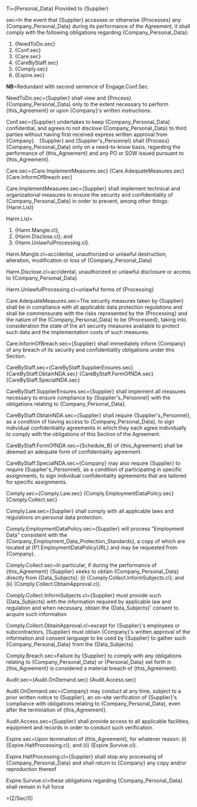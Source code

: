Ti={Personal_Data} Provided to {Supplier}

sec=In the event that {Supplier} accesses or otherwise {Processes} any {Company_Personal_Data} during its performance of the Agreement, it shall comply with the following obligations regarding {Company_Personal_Data}: <ol><li>{NeedToDo.sec}</li><li>{Conf.sec}</li><li>{Care.sec}</li><li>{CareByStaff.sec}</li><li>{Comply.sec}</li><li>{Expire.sec}</li></ol>

<b>NB</b>=Redundant with second sentence of Engage.Conf.Sec.

NeedToDo.sec={Supplier} shall view and {Process} {Company_Personal_Data} only to the extent necessary to perform {this_Agreement} or upon {Company}'s written instructions.

Conf.sec={Supplier} undertakes to keep {Company_Personal_Data} confidential, and agrees to not disclose {Company_Personal_Data} to third parties without having first received express written approval from {Company}.  {Supplier} and {Supplier's_Personnel} shall {Process} {Company_Personal_Data} only on a need-to-know basis, regarding the performance of {this_Agreement} and any PO or SOW issued pursuant to {this_Agreement}.

Care.sec={Care.ImplementMeasures.sec}  {Care.AdequateMeasures.sec}  {Care.InformOfBreach.sec} 

Care.ImplementMeasures.sec={Supplier} shall implement technical and organizational measures to ensure the security and confidentiality of {Company_Personal_Data} in order to prevent, among other things: {Harm.List}

Harm.List=<ol><li>{Harm.Mangle.cl};</li><li>{Harm.Disclose.cl}; and </li><li>{Harm.UnlawfulProcessing.cl}.</li></ol>

Harm.Mangle.cl=accidental, unauthorized or unlawful destruction, alteration, modification or loss of {Company_Personal_Data}

Harm.Disclose.cl=accidental, unauthorized or unlawful disclosure or access to {Company_Personal_Data}

Harm.UnlawfulProcessing.cl=unlawful forms of {Processing}

Care.AdequateMeasures.sec=The security measures taken by {Supplier} shall be in compliance with all applicable data protection regulations and shall be commensurate with the risks represented by the {Processing} and the nature of the {Company_Personal_Data} to be {Processed}, taking into consideration the state of the art security measures available to protect such data and the implementation costs of such measures.

Care.InformOfBreach.sec={Supplier} shall immediately inform {Company} of any breach of its security and confidentiality obligations under this Section.


CareByStaff.sec={CareByStaff.SupplierEnsures.sec}  {CareByStaff.ObtainNDA.sec}  {CareByStaff.FormOfNDA.sec}  {CareByStaff.SpecialNDA.sec}

CareByStaff.SupplierEnsures.sec={Supplier} shall implement all measures necessary to ensure compliance by {Supplier's_Personnel} with the obligations relating to {Company_Personal_Data}.

CareByStaff.ObtainNDA.sec={Supplier} shall require {Supplier's_Personnel}, as a condition of having access to {Company_Personal_Data}, to sign individual confidentiality agreements in which they each agree individually to comply with the obligations of this Section of the Agreement.

CareByStaff.FormOfNDA.sec={Schedule_B} of {this_Agreement} shall be deemed an adequate form of confidentiality agreement.

CareByStaff.SpecialNDA.sec={Company} may also require {Supplier} to require {Supplier's_Personnel}, as a condition of participating in specific assignments, to sign individual confidentiality agreements that are tailored for specific assignments.

Comply.sec={Comply.Law.sec} {Comply.EmploymentDataPolicy.sec} {Comply.Collect.sec}

Comply.Law.sec={Supplier} shall comply with all applicable laws and regulations on personal data protection.

Comply.EmploymentDataPolicy.sec={Supplier} will process "Employment Data" consistent with the {Company_Employment_Data_Protection_Standards}, a copy of which are located at {P1.EmploymentDataPolicyURL} and may be requested from {Company}.

Comply.Collect.sec=In particular, if during the performance of {this_Agreement} {Supplier} seeks to obtain {Company_Personal_Data} directly from {Data_Subjects}: (i) {Comply.Collect.InformSubjects.cl}; and (ii) {Comply.Collect.ObtainApproval.cl}. 

Comply.Collect.InformSubjects.cl={Supplier} must provide such {Data_Subjects} with the information required by applicable law and regulation and when necessary, obtain the {Data_Subjects}' consent to acquire such information

Comply.Collect.ObtainApproval.cl=except for {Supplier}'s employees or subcontractors, {Supplier} must obtain {Company}'s written approval of the information and consent language to be used by {Supplier} to gather such {Company_Personal_Data} from the {Data_Subjects}

Comply.Breach.sec=Failure by {Supplier} to comply with any obligations relating to {Company_Personal_Data} or {Personal_Data} set forth in {this_Agreement} is considered a material breach of {this_Agreement}.

Audit.sec={Audit.OnDemand.sec}  {Audit.Access.sec}

Audit.OnDemand.sec={Company} may conduct at any time, subject to a prior written notice to {Supplier}, an on-site verification of {Supplier}'s compliance with obligations relating to {Company_Personal_Data}, even after the termination of {this_Agreement}.

Audit.Access.sec={Supplier} shall provide access to all applicable facilities, equipment and records in order to conduct such verification.

Expire.sec=Upon termination of {this_Agreement}, for whatever reason: (i) {Expire.HaltProcessing.cl}, and (ii) {Expire.Survive.cl}.

Expire.HaltProcessing.cl={Supplier} shall stop any processing of {Company_Personal_Data} and shall return to {Company} any copy and/or reproduction thereof

Expire.Survive.cl=these obligations regarding {Company_Personal_Data} shall remain in full force
	                    
=[Z/Sec/0]

